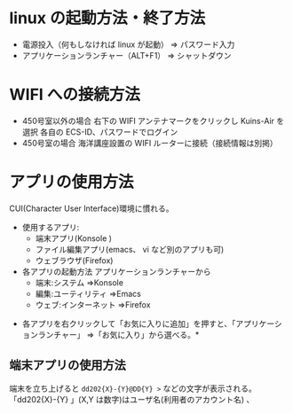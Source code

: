 # linux の起動方法・終了方法
- 電源投入（何もしなければ linux が起動） ⇒ パスワード入力
- アプリケーションランチャー（ALT+F1） ⇒ シャットダウン

# WIFI への接続方法
- 450号室以外の場合
  右下の WIFI アンテナマークをクリックし Kuins-Air を選択
  各自の ECS-ID、パスワードでログイン
- 450号室の場合
  海洋講座設置の WIFI ルーターに接続（接続情報は別掲）

# アプリの使用方法
CUI(Character User Interface)環境に慣れる。

- 使用するアプリ:
  - 端末アプリ(Konsole )
  - ファイル編集アプリ(emacs、 vi など別のアプリも可)
  - ウェブラウザ(Firefox)
- 各アプリの起動方法
  アプリケーションランチャーから
  - 端末:システム ⇒Konsole
  - 編集:ユーティリティ ⇒Emacs
  - ウェブ:インターネット ⇒Firefox

* 各アプリを右クリックして「お気に入りに追加」を押すと、「アプリケーションランチャー」 ⇒「お気に入り」から選べる。*

## 端末アプリの使用方法
   端末を立ち上げると
`dd202{X}-{Y}@DD{Y} >`
などの文字が表示される。「dd202{X}-{Y} 」(X,Y は数字)はユーザ名(利用者のアカウント名) 、
